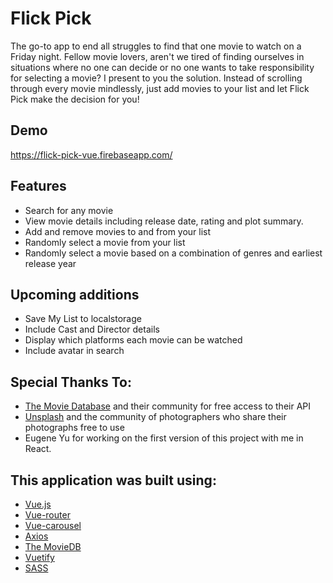 # Flick Pick


The go-to app to end all struggles to find that one movie to watch on a Friday night. Fellow movie lovers, aren't we tired of finding ourselves in situations where no one can decide or no one wants to take responsibility for selecting a movie? I present to you the solution. Instead of scrolling through every movie mindlessly, just add movies to your list and let Flick Pick make the decision for you!

## Demo
https://flick-pick-vue.firebaseapp.com/

## Features
+ Search for any movie
+ View movie details including release date, rating and plot summary.
+ Add and remove movies to and from your list
+ Randomly select a movie from your list
+ Randomly select a movie based on a combination of genres and earliest release year

## Upcoming additions
+ Save My List to localstorage
+ Include Cast and Director details 
+ Display which platforms each movie can be watched
+ Include avatar in search

## Special Thanks To:
* [The Movie Database](https://www.themoviedb.org/) and their community for free access to their API
* [Unsplash](https://www.unsplash.com) and the community of photographers who share their photographs free to use
* Eugene Yu for working on the first version of this project with me in React. 

## This application was built using:
* [Vue.js](https://reactjs.org/)
* [Vue-router](https://router.vuejs.org/)
* [Vue-carousel](https://ssense.github.io/vue-carousel/)
* [Axios](https://www.npmjs.com/package/axios)
* [The MovieDB](https://www.themoviedb.org/)
* [Vuetify](https://vuetifyjs.com/en/)
* [SASS](https://sass-lang.com/)

